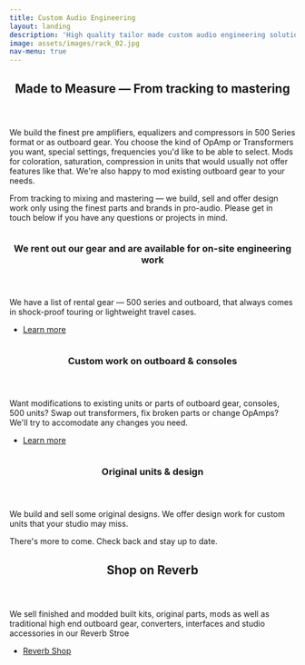 ```yaml
---
title: Custom Audio Engineering
layout: landing
description: 'High quality tailor made custom audio engineering solutions. Built ourselves our by the best in the field.'
image: assets/images/rack_02.jpg
nav-menu: true
---
```


<!-- Main -->
<div id="main">

<!-- One -->
<section id="one">
	<div class="inner">
		<header class="major">
			<h2>Made to Measure &mdash; From tracking to mastering</h2>
		</header>
		<p>We build the finest pre amplifiers, equalizers and compressors in 500 Series format or as outboard gear. You choose the kind of OpAmp or Transformers you want, special settings, frequencies you'd like to be able to select. Mods for coloration, saturation, compression in units that would usually not offer features like that. We're also happy to mod existing outboard gear to your needs.</p>
		<p>From tracking to mixing and mastering &mdash; we build, sell and offer design work only using the finest parts and brands in pro-audio. Please get in touch below if you have any questions or projects in mind.</p>
	</div>
</section>

<!-- Two -->
<section id="two" class="spotlights">
	<section>
		<a href="" class="image">
			<img src="{% link assets/images/studer01.JPG %}" alt="" data-position="center center" />
		</a>
		<div class="content">
			<div class="inner">
				<header class="major">
					<h3>We rent out our gear and are available for on-site engineering work</h3>
				</header>
				<p>We have a list of rental gear &mdash; 500 series and outboard, that always comes in shock-proof touring or lightweight travel cases.</p>
				<ul class="actions">
					<li><a href="rental.html" class="button">Learn more</a></li>
				</ul>
			</div>
		</div>
	</section>
	<section>
		<a href="generic.html" class="image">
			<img src="{% link assets/images/nevepart.jpg %}" alt="" data-position="top center" />
		</a>
		<div class="content">
			<div class="inner">
				<header class="major">
					<h3>Custom work on outboard &amp; consoles</h3>
				</header>
				<p>Want modifications to existing units or parts of outboard gear, consoles, 500 units? Swap out transformers, fix broken parts or change OpAmps? We'll try to accomodate any changes you need.</p>
				<ul class="actions">
					<li><a href="mods.html" class="button">Learn more</a></li>
				</ul>
			</div>
		</div>
	</section>
	<section>
		<a href="generic.html" class="image">
			<img src="{% link assets/images/easysummercollage.jpg %}" alt="" data-position="25% 25%" />
		</a>
		<div class="content">
			<div class="inner">
				<header class="major">
					<h3>Original units &amp; design</h3>
				</header>
				<p>We build and sell some original designs. We offer design work for custom units that your studio may miss.</p>
				<p>There's more to come. Check back and stay up to date.</p>
			</div>
		</div>
	</section>
</section>

<!-- Three -->
<section id="three">
	<div class="inner">
		<header class="major">
			<h2>Shop on Reverb</h2>
		</header>
		<p>We sell finished and modded built kits, original parts, mods as well as traditional high end outboard gear, converters, interfaces and studio accessories in our Reverb Stroe</p>
		<ul class="actions">
			<li><a href="https://reverb.com/shop/analog-audio-boutique" class="button next">Reverb Shop</a></li>
		</ul>
	</div>
</section>

</div>
